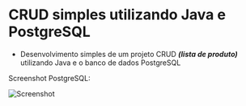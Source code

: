 # CRUD simples utilizando Java e PostgreSQL

- Desenvolvimento simples de um projeto CRUD ***(lista de produto)*** utilizando Java e o banco de dados PostgreSQL

Screenshot PostgreSQL:

![Screenshot](https://user-images.githubusercontent.com/97986144/173132265-54789e3f-9195-44b2-a987-096b576f5a51.png)
